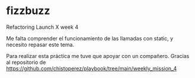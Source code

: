 # fizzbuzz
Refactoring Launch X week 4

Me falta comprender el funcionamiento de las llamadas con static, y necesito repasar este tema. 

Para realizar esta práctica me tuve que apoyar con un compañero.
Gracias al repositorio de https://github.com/chistoperez/playbook/tree/main/weekly_mission_4

